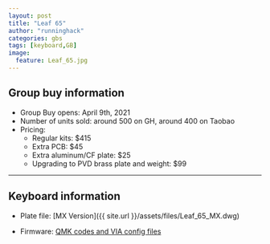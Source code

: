 ```yaml
---
layout: post
title: "Leaf 65"
author: "runninghack"
categories: gbs
tags: [keyboard,GB]
image:
  feature: Leaf_65.jpg
---
```


## Group buy information

- Group Buy opens: April 9th, 2021
- Number of units sold: around 500 on GH, around 400 on Taobao
- Pricing:
	- Regular kits: $415
	- Extra PCB: $45
	- Extra aluminum/CF plate: $25
  - Upgrading to PVD brass plate and weight: $99

---

## Keyboard information

- Plate file: [MX Version]({{ site.url }}/assets/files/Leaf_65_MX.dwg)

- Firmware: [QMK codes and VIA config files](https://drive.google.com/drive/u/1/folders/1qXs5maiO-_7EIJ1KUaEvRcMy5M-W3VPc)
